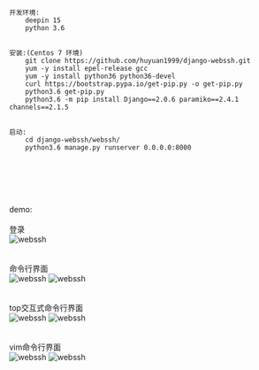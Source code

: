 ```
开发环境: 
    deepin 15
    python 3.6

	
安装:(Centos 7 环境)
	git clone https://github.com/huyuan1999/django-webssh.git
	yum -y install epel-release gcc
	yum -y install python36 python36-devel
	curl https://bootstrap.pypa.io/get-pip.py -o get-pip.py
	python3.6 get-pip.py
	python3.6 -m pip install Django==2.0.6 paramiko==2.4.1 channels==2.1.5
	
	
启动:
	cd django-webssh/webssh/
	python3.6 manage.py runserver 0.0.0.0:8000

```	

<br><br><br><br>

demo:<br><br>
登录<br>
![webssh](https://github.com/huyuan1999/django-webssh/blob/master/demo/ssh.png)
<br><br><br>
命令行界面<br>
![webssh](https://github.com/huyuan1999/django-webssh/blob/master/demo/ssh1.png)
![webssh](https://github.com/huyuan1999/django-webssh/blob/master/demo/ssh4.png)
<br><br><br>
top交互式命令行界面<br>
![webssh](https://github.com/huyuan1999/django-webssh/blob/master/demo/ssh2.png)
![webssh](https://github.com/huyuan1999/django-webssh/blob/master/demo/ssh3.png)
<br><br><br>
vim命令行界面<br>
![webssh](https://github.com/huyuan1999/django-webssh/blob/master/demo/ssh5.png)
![webssh](https://github.com/huyuan1999/django-webssh/blob/master/demo/ssh6.png)
